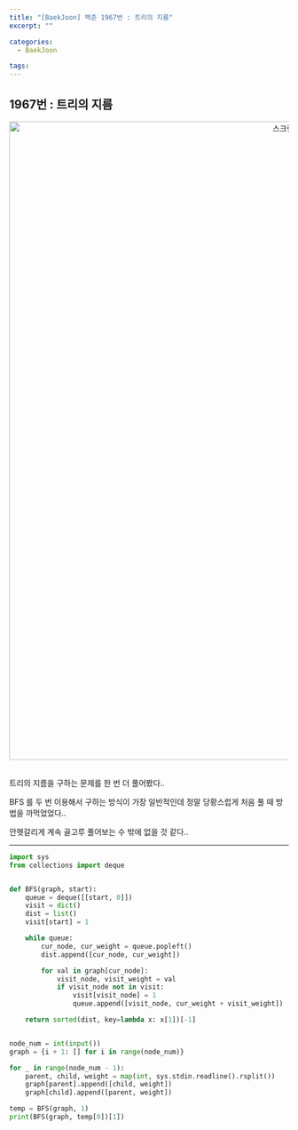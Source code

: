 ```yaml
---
title: "[BaekJoon] 백준 1967번 : 트리의 지름"
excerpt: ""

categories:
  - BaekJoon

tags:
---
```


## 1967번 : 트리의 지름

<center><img width="1150" alt="스크린샷 2020-10-29 오후 3 59 14" src="https://user-images.githubusercontent.com/54533309/97535891-b214e200-19ff-11eb-92b1-98bad62780eb.png">
</center>

<br>

트리의 지름을 구하는 문제를 한 번 더 풀어봤다..

BFS 를 두 번 이용해서 구하는 방식이 가장 일반적인데 정말 당황스럽게 처음 풀 때 방법을 까먹었었다..

안헷갈리게 계속 골고루 풀어보는 수 밖에 없을 것 같다..

---

```python
import sys
from collections import deque


def BFS(graph, start):
	queue = deque([[start, 0]])
	visit = dict()
	dist = list()
	visit[start] = 1

	while queue:
		cur_node, cur_weight = queue.popleft()
		dist.append([cur_node, cur_weight])

		for val in graph[cur_node]:
			visit_node, visit_weight = val
			if visit_node not in visit:
				visit[visit_node] = 1
				queue.append([visit_node, cur_weight + visit_weight])

	return sorted(dist, key=lambda x: x[1])[-1]


node_num = int(input())
graph = {i + 1: [] for i in range(node_num)}

for _ in range(node_num - 1):
	parent, child, weight = map(int, sys.stdin.readline().rsplit())
	graph[parent].append([child, weight])
	graph[child].append([parent, weight])

temp = BFS(graph, 1)
print(BFS(graph, temp[0])[1])
```

<br>